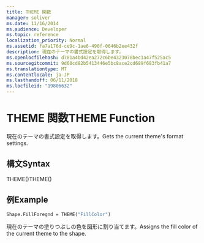 ```yaml
---
title: THEME 関数
manager: soliver
ms.date: 11/16/2014
ms.audience: Developer
ms.topic: reference
localization_priority: Normal
ms.assetid: fa7a176d-ce9c-1ae6-490f-0646b2ee432f
description: 現在のテーマの書式設定を取得します。
ms.openlocfilehash: d781a4bd42ea272c6be4323078bec1a47f525ac5
ms.sourcegitcommit: 9d60cd82b5413446e5bc8ace2cd689f683fb41a7
ms.translationtype: MT
ms.contentlocale: ja-JP
ms.lasthandoff: 06/11/2018
ms.locfileid: "19806632"
---
```

# <a name="theme-function"></a><span data-ttu-id="8cd9d-103">THEME 関数</span><span class="sxs-lookup"><span data-stu-id="8cd9d-103">THEME Function</span></span>

<span data-ttu-id="8cd9d-104">現在のテーマの書式設定を取得します。</span><span class="sxs-lookup"><span data-stu-id="8cd9d-104">Gets the current theme's format settings.</span></span>
  
## <a name="syntax"></a><span data-ttu-id="8cd9d-105">構文</span><span class="sxs-lookup"><span data-stu-id="8cd9d-105">Syntax</span></span>

<span data-ttu-id="8cd9d-106">THEME()</span><span class="sxs-lookup"><span data-stu-id="8cd9d-106">THEME()</span></span>
  
## <a name="example"></a><span data-ttu-id="8cd9d-107">例</span><span class="sxs-lookup"><span data-stu-id="8cd9d-107">Example</span></span>

```vb
Shape.FillForegnd = THEME("FillColor")
```

<span data-ttu-id="8cd9d-108">現在のテーマの塗りつぶしの色を図形に割り当てます。</span><span class="sxs-lookup"><span data-stu-id="8cd9d-108">Assigns the fill color of the current theme to the shape.</span></span>
  

